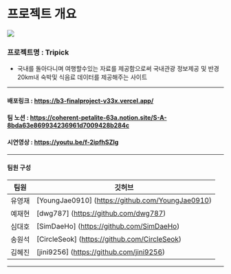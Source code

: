 
# 프로젝트 개요

![](https://velog.velcdn.com/images/jini9256/post/bcee838d-befd-41b1-8c2f-db0c4fda1b00/image.png)


### 프로젝트명 : Tripick

 - 국내를 돌아다니며 여행할수있는 자료를 제공함으로써 국내관광 정보제공 및 반경20km내 숙박및 식음료 데이터를 제공해주는 사이트

---

#### 배포링크 : https://b3-finalproject-v33x.vercel.app/
#### 팀 노션 : https://coherent-petalite-63a.notion.site/S-A-8bda63e869934236961d7009428b284c
#### 시연영상 : https://youtu.be/f-2ipfhSZlg
---

#### 팀원 구성

|**팀원**|**깃허브**|
|---|---|
|유영재|[YoungJae0910] (https://github.com/YoungJae0910)|
|예재현|[dwg787] (https://github.com/dwg787)|
|심대호|[SimDaeHo] (https://github.com/SimDaeHo)|
|송원석|[CircleSeok] (https://github.com/CircleSeok)|
|김혜진|[jini9256] (https://github.com/jini9256)|

---



 
 
